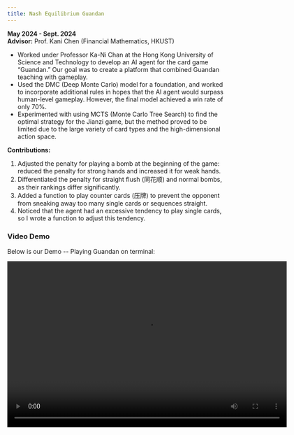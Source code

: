 ```yaml
---
title: Nash Equilibrium Guandan
---
```


**May 2024 - Sept. 2024**  
**Advisor:** Prof. Kani Chen (Financial Mathematics, HKUST)
<!--more-->
- Worked under Professor Ka-Ni Chan at the Hong Kong University of Science and Technology to develop an AI agent for the card game “Guandan.” Our goal was to create a platform that combined Guandan teaching with gameplay.  
- Used the DMC (Deep Monte Carlo) model for a foundation, and worked to incorporate additional rules in hopes that the AI agent would surpass human-level gameplay. However, the final model achieved a win rate of only 70%. 
- Experimented with using MCTS (Monte Carlo Tree Search) to find the optimal strategy for the Jianzi game, but the method proved to be limited due to the large variety of card types and the high-dimensional action space.   

**Contributions:**
1. Adjusted the penalty for playing a bomb at the beginning of the game: reduced the penalty for strong hands and increased it for weak hands.  
2. Differentiated the penalty for straight flush (同花顺) and normal bombs, as their rankings differ significantly.  
3. Added a function to play counter cards (压牌) to prevent the opponent from sneaking away too many single cards or sequences straight.  
4. Noticed that the agent had an excessive tendency to play single cards, so I wrote a function to adjust this tendency.


<!--more-->
### Video Demo
Below is our Demo -- Playing Guandan on terminal:

<video width="640" height="380" controls>
  <source src="https://1eastonj.github.io/eastonj.github.io/uploads/guandan.mp4" type="video/mp4">
  Your browser does not support the video tag.
</video>

